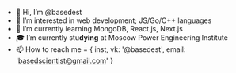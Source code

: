 - 👋 Hi, I’m @basedest
- 👀 I’m interested in web development; JS/Go/C++ languages
- 🌱 I’m currently learning MongoDB, React.js, Next.js
- 🎓 I’m currently stu**dying** at Moscow Power Engineering Institute
- 📫 How to reach me = {
  inst, vk: '@basedest',
  email: 'basedscientist@gmail.com' 
}
<!---
idk im based af follow me
--->
